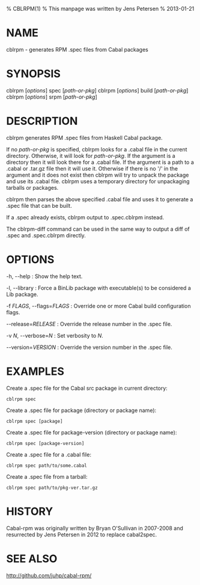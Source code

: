 % CBLRPM(1)
% This manpage was written by Jens Petersen
% 2013-01-21

# NAME
cblrpm - generates RPM .spec files from Cabal packages

# SYNOPSIS
cblrpm [*options*] spec [*path-or-pkg*]
cblrpm [*options*] build [*path-or-pkg*]
cblrpm [*options*] srpm [*path-or-pkg*]

# DESCRIPTION
cblrpm generates RPM .spec files from Haskell Cabal package.

If no *path-or-pkg* is specified, cblrpm looks for a .cabal file
in the current directory.  Otherwise, it will look for *path-or-pkg*.
If the argument is a directory then it will look there for a .cabal file.
If the argument is a path to a .cabal or .tar.gz file then it will use it.
Otherwise if there is no '/' in the argument and it does not exist
then cblrpm will try to unpack the package and use its .cabal file.
cblrpm uses a temporary directory for unpackaging tarballs or packages.

cblrpm then parses the above specified .cabal file and
uses it to generate a .spec file that can be built.

If a <PKG>.spec already exists, cblrpm output to <PKG>.spec.cblrpm instead.

The cblrpm-diff command can be used in the same way to output a diff
of <PKG>.spec and <PKG>.spec.cblrpm directly.

# OPTIONS
-h, --help
:   Show the help text.

-l, --library
:   Force a BinLib package with executable(s) to be considered a Lib package.

-f *FLAGS*, --flags=*FLAGS*
: Override one or more Cabal build configuration flags.

--release=*RELEASE*
: Override the release number in the .spec file.

-v *N*, --verbose=*N*
: Set verbosity to *N*.

--version=*VERSION*
: Override the version number in the .spec file.

# EXAMPLES
Create a .spec file for the Cabal src package in current directory:

    cblrpm spec

Create a .spec file for package (directory or package name):
 
    cblrpm spec [package]

Create a .spec file for package-version (directory or package name):

    cblrpm spec [package-version]

Create a .spec file for a .cabal file:

    cblrpm spec path/to/some.cabal

Create a .spec file from a tarball:

    cblrpm spec path/to/pkg-ver.tar.gz

# HISTORY
Cabal-rpm was originally written by Bryan O'Sullivan in 2007-2008
and resurrected by Jens Petersen in 2012 to replace cabal2spec.

# SEE ALSO
<http://github.com/juhp/cabal-rpm/>
